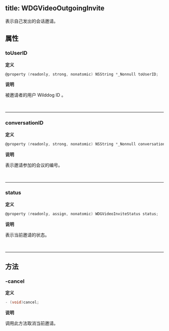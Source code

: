 title: WDGVideoOutgoingInvite
---

表示自己发出的会话邀请。

## 属性

### toUserID

**定义**

```objectivec
@property (readonly, strong, nonatomic) NSString *_Nonnull toUserID;
```

**说明**

被邀请者的用户 Wilddog ID 。

</br>

---

### conversationID

**定义**

```objectivec
@property (readonly, strong, nonatomic) NSString *_Nonnull conversationID;
```

**说明**

表示邀请参加的会议的编号。

</br>

---

### status

**定义**

```objectivec
@property (readonly, assign, nonatomic) WDGVideoInviteStatus status;
```

**说明**

表示当前邀请的状态。

</br>

---

## 方法

### -cancel

**定义**

```objectivec
- (void)cancel;
```

**说明**

调用此方法取消当前邀请。
